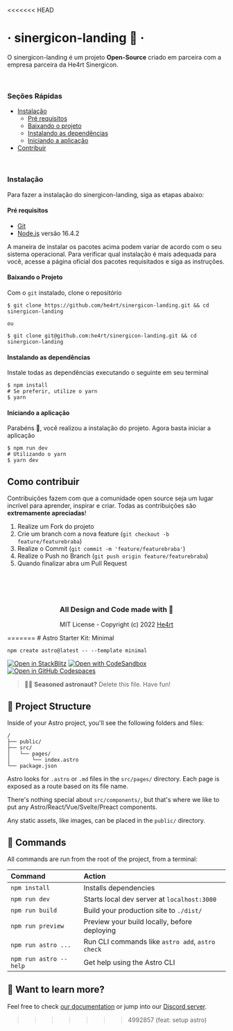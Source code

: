 <<<<<<< HEAD
# &middot; sinergicon-landing 💜 &middot;

O sinergicon-landing é um projeto **Open-Source** criado em parceira com a empresa parceira da He4rt Sinergicon.

<br/>

### Seções Rápidas

- [Instalação](#instalação)
  - [Pré requisitos](#pré-requisitos)
  - [Baixando o projeto](#baixando-o-projeto)
  - [Instalando as dependências](#instalando-as-dependências)
  - [Iniciando a aplicação](#iniciando-a-aplicação)
- [Contribuir](#como-contribuir)

<br/>

### Instalação

Para fazer a instalação do sinergicon-landing, siga as etapas abaixo:

#### **Pré requisitos**

- [Git](https://git-scm.com/downloads)
- [Node.js](https://nodejs.org/pt-br/) versão 16.4.2

A maneira de instalar os pacotes acima podem variar de acordo com o seu sistema operacional. Para verificar qual instalação é mais adequada para você, acesse a página oficial dos pacotes requisitados e siga as instruções.

#### **Baixando o Projeto**

Com o `git` instalado, clone o repositório

```shell
$ git clone https://github.com/he4rt/sinergicon-landing.git && cd sinergicon-landing

ou

$ git clone git@github.com:he4rt/sinergicon-landing.git && cd sinergicon-landing

```

#### **Instalando as dependências**

Instale todas as dependências executando o seguinte em seu terminal

```shell
$ npm install
# Se preferir, utilize o yarn
$ yarn
```

#### **Iniciando a aplicação**

Parabéns 🎉, você realizou a instalação do projeto. Agora basta iniciar a aplicação

```shell
$ npm run dev
# Utilizando o yarn
$ yarn dev
```

## Como contribuir

Contribuições fazem com que a comunidade open source seja um lugar incrível para aprender, inspirar e criar. Todas as contribuições
são **extremamente apreciadas**!

1. Realize um Fork do projeto
2. Crie um branch com a nova feature (`git checkout -b feature/featurebraba`)
3. Realize o Commit (`git commit -m 'feature/featurebraba'`)
4. Realize o Push no Branch (`git push origin feature/featurebraba`)
5. Quando finalizar abra um Pull Request

<br />

<br />
<br />

<div align="center">
  <h3>All Design and Code made with 💜</h3>

MIT License - Copyright (c) 2022 [He4rt](https://github.com/he4rt/)

</div>
=======
# Astro Starter Kit: Minimal

```
npm create astro@latest -- --template minimal
```

[![Open in StackBlitz](https://developer.stackblitz.com/img/open_in_stackblitz.svg)](https://stackblitz.com/github/withastro/astro/tree/latest/examples/minimal)
[![Open with CodeSandbox](https://assets.codesandbox.io/github/button-edit-lime.svg)](https://codesandbox.io/p/sandbox/github/withastro/astro/tree/latest/examples/minimal)
[![Open in GitHub Codespaces](https://github.com/codespaces/badge.svg)](https://codespaces.new/withastro/astro?devcontainer_path=.devcontainer/minimal/devcontainer.json)

> 🧑‍🚀 **Seasoned astronaut?** Delete this file. Have fun!

## 🚀 Project Structure

Inside of your Astro project, you'll see the following folders and files:

```
/
├── public/
├── src/
│   └── pages/
│       └── index.astro
└── package.json
```

Astro looks for `.astro` or `.md` files in the `src/pages/` directory. Each page is exposed as a route based on its file name.

There's nothing special about `src/components/`, but that's where we like to put any Astro/React/Vue/Svelte/Preact components.

Any static assets, like images, can be placed in the `public/` directory.

## 🧞 Commands

All commands are run from the root of the project, from a terminal:

| Command                | Action                                           |
| :--------------------- | :----------------------------------------------- |
| `npm install`          | Installs dependencies                            |
| `npm run dev`          | Starts local dev server at `localhost:3000`      |
| `npm run build`        | Build your production site to `./dist/`          |
| `npm run preview`      | Preview your build locally, before deploying     |
| `npm run astro ...`    | Run CLI commands like `astro add`, `astro check` |
| `npm run astro --help` | Get help using the Astro CLI                     |

## 👀 Want to learn more?

Feel free to check [our documentation](https://docs.astro.build) or jump into our [Discord server](https://astro.build/chat).
>>>>>>> 4992857 (feat: setup astro)
